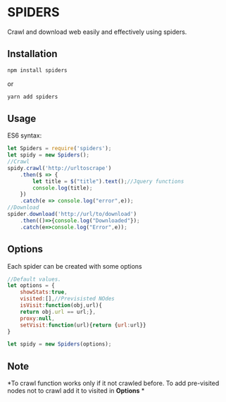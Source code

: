 ﻿# SPIDERS
Crawl and download web easily and effectively using spiders.

## Installation
```sh
npm install spiders
```
or
```sh
yarn add spiders
```

## Usage


ES6 syntax:
```js
let Spiders = require('spiders');
let spidy = new Spiders();
//Crawl
spidy.crawl('http://urltoscrape')
	.then($ => {
		let title = $("title").text();//Jquery functions
		console.log(title);
	})
	.catch(e => console.log("error",e));
//Download
spider.download('http://url/to/download')
	.then(()=>{console.log("Downloaded"});
	.catch(e=>console.log("Error",e));
```
## Options
Each spider can be created with some options
```js
//Default values.
let options = {
	showStats:true,
	visited:[],//Previsisted NOdes
	isVisit:function(obj,url){
	return obj.url == url;},
	proxy:null,
	setVisit:function(url){return {url:url}}
}

let spidy = new Spiders(options);
```
## Note

*To crawl function works only if it not crawled before.  To add pre-visited nodes not to crawl add it to visited in **Options** *